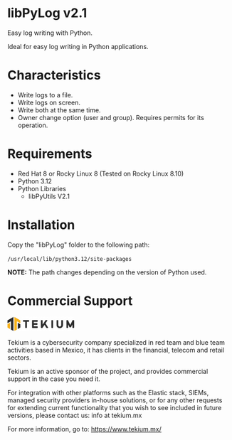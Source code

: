 # libPyLog v2.1

Easy log writing with Python.

Ideal for easy log writing in Python applications.

# Characteristics

- Write logs to a file.
- Write logs on screen.
- Write both at the same time.
- Owner change option (user and group). Requires permits for its operation.

# Requirements
- Red Hat 8 or Rocky Linux 8 (Tested on Rocky Linux 8.10)
- Python 3.12
- Python Libraries
  - libPyUtils V2.1

# Installation

Copy the "libPyLog" folder to the following path:

`/usr/local/lib/python3.12/site-packages`

**NOTE:** The path changes depending on the version of Python used.

# Commercial Support
![Tekium](https://github.com/unmanarc/uAuditAnalyzer2/blob/master/art/tekium_slogo.jpeg)

Tekium is a cybersecurity company specialized in red team and blue team activities based in Mexico, it has clients in the financial, telecom and retail sectors.

Tekium is an active sponsor of the project, and provides commercial support in the case you need it.

For integration with other platforms such as the Elastic stack, SIEMs, managed security providers in-house solutions, or for any other requests for extending current functionality that you wish to see included in future versions, please contact us: info at tekium.mx

For more information, go to: https://www.tekium.mx/

